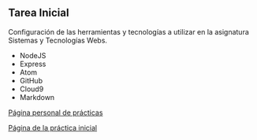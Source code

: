 ## Tarea Inicial

Configuración de las herramientas y tecnologías a utilizar en la asignatura Sistemas y Tecnologías Webs.

* NodeJS
* Express
* Atom
* GitHub
* Cloud9
* Markdown

[Página personal de prácticas](http://alu0100536652.github.io/)


[Página de la práctica inicial](http://alu0100536652.github.io/Tutorial-STW/)
